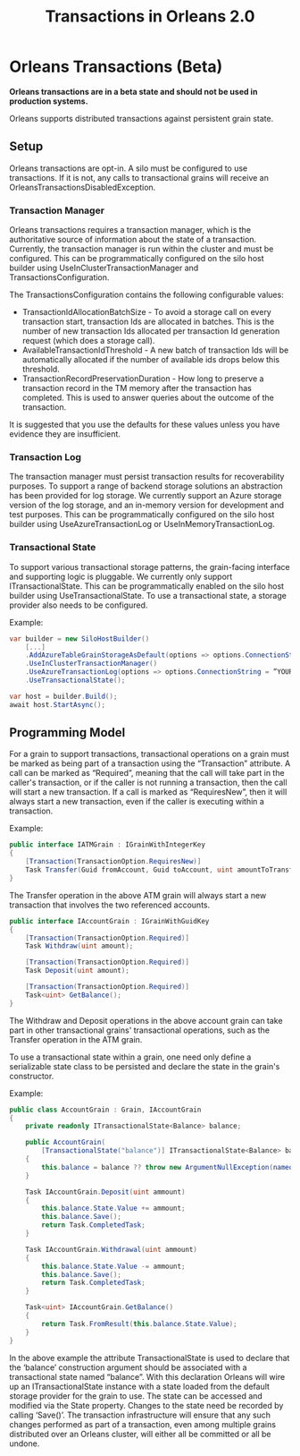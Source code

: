 ﻿---
layout: page
title: Transactions in Orleans 2.0
---

# Orleans Transactions (Beta)

__Orleans transactions are in a beta state and should not be used in production systems.__

Orleans supports distributed transactions against persistent grain state.

## Setup

Orleans transactions are opt-in.  A silo must be configured to use transactions.  If it is not, any calls to transactional grains will receive an OrleansTransactionsDisabledException.

### Transaction Manager

Orleans transactions requires a transaction manager, which is the authoritative source of information about the state of a transaction.  Currently, the transaction manager is run within the cluster and must be configured.  This can be programmatically configured on the silo host builder using UseInClusterTransactionManager and TransactionsConfiguration.

The TransactionsConfiguration contains the following configurable values:
* TransactionIdAllocationBatchSize - To avoid a storage call on every transaction start, transaction Ids are allocated in batches. This is the number of new transaction Ids allocated per transaction Id generation request (which does a storage call).
* AvailableTransactionIdThreshold - A new batch of transaction Ids will be automatically allocated if the number of available ids drops below this threshold.
* TransactionRecordPreservationDuration - How long to preserve a transaction record in the TM memory after the transaction has completed.  This is used to answer queries about the outcome of the transaction.

It is suggested that you use the defaults for these values unless you have evidence they are insufficient.

### Transaction Log

The transaction manager must persist transaction results for recoverability purposes.  To support a range of backend storage solutions an abstraction has been provided for log storage.  We currently support an Azure storage version of the log storage, and an in-memory version for development and test purposes.  This can be programmatically configured on the silo host builder using UseAzureTransactionLog or UseInMemoryTransactionLog.

### Transactional State

To support various transactional storage patterns, the grain-facing interface and supporting logic is pluggable.  We currently only support ITransactionalState.  This can be programmatically enabled on the silo host builder using UseTransactionalState.  To use a transactional state, a storage provider also needs to be configured.

Example:

``` csharp
var builder = new SiloHostBuilder()
    [...]
    .AddAzureTableGrainStorageAsDefault(options => options.ConnectionString = ”YOUR_STORAGE_CONNECTION_STRING”)
    .UseInClusterTransactionManager()
    .UseAzureTransactionLog(options => options.ConnectionString = ”YOUR_STORAGE_CONNECTION_STRING”) 
    .UseTransactionalState();

var host = builder.Build();
await host.StartAsync();
```

## Programming Model

For a grain to support transactions, transactional operations on a grain must be marked as being part of a transaction using the “Transaction” attribute.  A call can be marked as “Required”, meaning that the call will take part in the caller's transaction, or if the caller is not running a transaction, then the call will start a new transaction. If a call is marked as “RequiresNew”, then it will always start a new transaction, even if the caller is executing within a transaction.

Example:

``` csharp
public interface IATMGrain : IGrainWithIntegerKey
{
    [Transaction(TransactionOption.RequiresNew)]
    Task Transfer(Guid fromAccount, Guid toAccount, uint amountToTransfer);
}
```

The Transfer operation in the above ATM grain will always start a new transaction that involves the two referenced accounts.

``` csharp
public interface IAccountGrain : IGrainWithGuidKey
{
    [Transaction(TransactionOption.Required)]
    Task Withdraw(uint amount);

    [Transaction(TransactionOption.Required)]
    Task Deposit(uint amount);

    [Transaction(TransactionOption.Required)]
    Task<uint> GetBalance();
}
```

The Withdraw and Deposit operations in the above account grain can take part in other transactional grains' transactional operations, such as the Transfer operation in the ATM grain.

To use a transactional state within a grain, one need only define a serializable state class to be persisted and declare the state in the grain's constructor.

Example:

``` csharp
public class AccountGrain : Grain, IAccountGrain
{
    private readonly ITransactionalState<Balance> balance;

    public AccountGrain(
        [TransactionalState("balance")] ITransactionalState<Balance> balance)
    {
        this.balance = balance ?? throw new ArgumentNullException(nameof(balance));
    }

    Task IAccountGrain.Deposit(uint ammount)
    {
        this.balance.State.Value += ammount;
        this.balance.Save();
        return Task.CompletedTask;
    }

    Task IAccountGrain.Withdrawal(uint ammount)
    {
        this.balance.State.Value -= ammount;
        this.balance.Save();
        return Task.CompletedTask;
    }

    Task<uint> IAccountGrain.GetBalance()
    {
        return Task.FromResult(this.balance.State.Value);
    }
}
```

In the above example the attribute TransactionalState is used to declare that the ‘balance’ construction argument should be associated with a transactional state named “balance”.  With this declaration Orleans will wire up an ITransactionalState<Balance> instance with a state loaded from the default storage provider for the grain to use.  The state can be accessed and modified via the State property.  Changes to the state need be recorded by calling ‘Save()’.  The transaction infrastructure will ensure that any such changes performed as part of a transaction, even among multiple grains distributed over an Orleans cluster, will either all be committed or all be undone.

